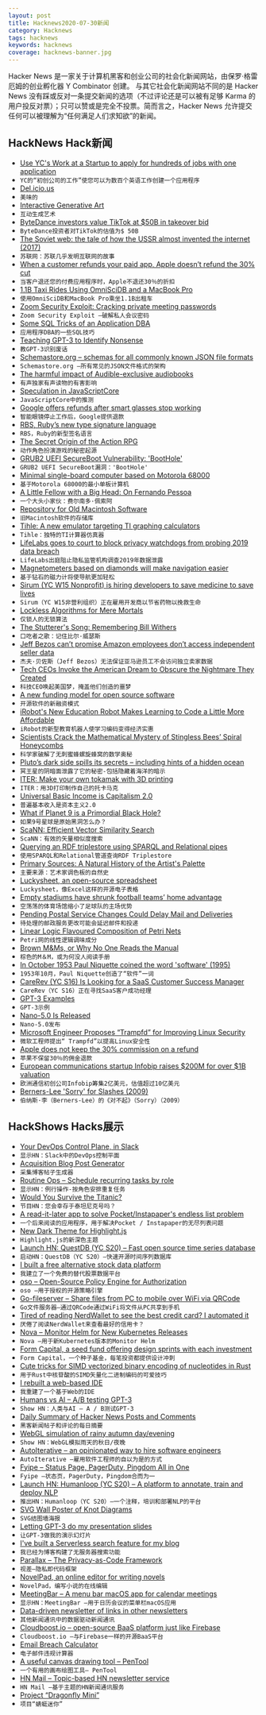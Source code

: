 ```yaml
---
layout: post
title: Hacknews2020-07-30新闻
category: Hacknews
tags: hacknews
keywords: hacknews
coverage: hacknews-banner.jpg
---
```


Hacker News 是一家关于计算机黑客和创业公司的社会化新闻网站，由保罗·格雷厄姆的创业孵化器 Y Combinator 创建。
与其它社会化新闻网站不同的是 Hacker News 没有踩或反对一条提交新闻的选项（不过评论还是可以被有足够 Karma 的用户投反对票）；只可以赞或是完全不投票。简而言之，Hacker News 允许提交任何可以被理解为“任何满足人们求知欲”的新闻。

## HackNews Hack新闻


- [Use YC's Work at a Startup to apply for hundreds of jobs with one application](https://www.workatastartup.com/?utm_source=hn_jobs)
- `YC的“初创公司的工作”使您可以为数百个英语工作创建一个应用程序`
- [Del.icio.us](http://del.icio.us/)
- `美味的`
- [Interactive Generative Art](http://weavesilk.com/?ika/)
- `互动生成艺术`
- [ByteDance investors value TikTok at $50B in takeover bid](https://www.reuters.com/article/us-bytedance-tiktok-exclusive/exclusive-bytedance-investors-value-tiktok-at-50-billion-in-takeover-bid-sources-idUSKCN24U1M9)
- `ByteDance投资者对TikTok的估值为$ 50B`
- [The Soviet web: the tale of how the USSR almost invented the internet (2017)](https://www.calvertjournal.com/articles/show/7605/soviet-internet-cybernetics-viktor-glushkov)
- `苏联网：苏联几乎发明互联网的故事`
- [When a customer refunds your paid app, Apple doesn’t refund the 30% cut](https://twitter.com/twolivesleft/status/1288344977169235968)
- `当客户退还您的付费应用程序时，Apple不退还30％的折扣`
- [1.1B Taxi Rides Using OmniSciDB and a MacBook Pro](https://tech.marksblogg.com/omnisci-macos-macbookpro-mbp.html)
- `使用OmniSciDB和MacBook Pro乘坐1.1B出租车`
- [Zoom Security Exploit: Cracking private meeting passwords](https://www.tomanthony.co.uk/blog/zoom-security-exploit-crack-private-meeting-passwords/)
- `Zoom Security Exploit –破解私人会议密码`
- [Some SQL Tricks of an Application DBA](https://hakibenita.com/sql-tricks-application-dba)
- `应用程序DBA的一些SQL技巧`
- [Teaching GPT-3 to Identify Nonsense](https://arr.am/2020/07/25/gpt-3-uncertainty-prompts/)
- `教GPT-3识别废话`
- [Schemastore.org – schemas for all commonly known JSON file formats](https://www.schemastore.org/json/)
- `Schemastore.org –所有常见的JSON文件格式的架构`
- [The harmful impact of Audible-exclusive audiobooks](https://blog.libro.fm/the-harmful-impact-of-audible-exclusive-audiobooks/)
- `有声独家有声读物的有害影响`
- [Speculation in JavaScriptCore](https://webkit.org/blog/10308/speculation-in-javascriptcore/)
- `JavaScriptCore中的推测`
- [Google offers refunds after smart glasses stop working](https://www.bbc.co.uk/news/technology-53581762)
- `智能眼镜停止工作后，Google提供退款`
- [RBS, Ruby’s new type signature language](https://developer.squareup.com/blog/the-state-of-ruby-3-typing)
- `RBS，Ruby的新型签名语言`
- [The Secret Origin of the Action RPG](https://medium.com/@obskyr/the-secret-origin-of-the-action-rpg-254a180079dd)
- `动作角色扮演游戏的秘密起源`
- [GRUB2 UEFI SecureBoot Vulnerability: 'BootHole'](https://www.debian.org/security/2020-GRUB-UEFI-SecureBoot/)
- `GRUB2 UEFI SecureBoot漏洞：'BootHole'`
- [Minimal single-board computer based on Motorola 68000](https://github.com/74hc595/68k-nano)
- `基于Motorola 68000的最小单板计算机`
- [A Little Fellow with a Big Head: On Fernando Pessoa](https://www.theparisreview.org/blog/2020/07/27/a-little-fellow-with-a-big-head/)
- `一个大头小家伙：费尔南多·佩索阿`
- [Repository for Old Macintosh Software](https://www.macintoshrepository.org/)
- `旧Macintosh软件的存储库`
- [Tihle: A new emulator targeting TI graphing calculators](https://www.taricorp.net/2020/introducing-tihle/)
- `Tihle：独特的TI计算器仿真器`
- [LifeLabs goes to court to block privacy watchdogs from probing 2019 data breach](https://www.cbc.ca/news/business/lifelabs-data-breach-1.5667618)
- `LifeLabs出庭阻止隐私监管机构调查2019年数据泄露`
- [Magnetometers based on diamonds will make navigation easier](https://www.economist.com/science-and-technology/2020/07/18/magnetometers-based-on-diamonds-will-make-navigation-easier)
- `基于钻石的磁力计将使导航更加轻松`
- [Sirum (YC W15 Nonprofit) is hiring developers to save medicine to save lives](https://sirum.breezy.hr/)
- `Sirum（YC W15非营利组织）正在雇用开发商以节省药物以挽救生命`
- [Lockless Algorithms for Mere Mortals](https://lwn.net/SubscriberLink/827180/a1c1305686bfea67/)
- `仅锁人的无锁算法`
- [The Stutterer's Song: Remembering Bill Withers](https://thepointmag.com/criticism/the-stutterers-song-bill-withers/)
- `口吃者之歌：记住比尔·威瑟斯`
- [Jeff Bezos can’t promise Amazon employees don’t access independent seller data](https://www.theverge.com/2020/7/29/21347083/jeff-bezos-amazon-tech-antitrust-hearing-jayapal-questioning)
- `杰夫·贝佐斯（Jeff Bezos）无法保证亚马逊员工不会访问独立卖家数据`
- [Tech CEOs Invoke the American Dream to Obscure the Nightmare They Created](https://www.vice.com/en_us/article/jgxbkg/tech-ceos-invoke-the-american-dream-to-obscure-the-nightmare-they-created)
- `科技CEO唤起美国梦，掩盖他们创造的噩梦`
- [A new funding model for open source software](https://vriad.com/essays/a-modest-proposal-for-oss-sustainability)
- `开源软件的新融资模式`
- [iRobot's New Education Robot Makes Learning to Code a Little More Affordable](https://spectrum.ieee.org/automaton/robotics/home-robots/irobot-new-education-robot-root)
- `iRobot的新型教育机器人使学习编码变得经济实惠`
- [Scientists Crack the Mathematical Mystery of Stingless Bees’ Spiral Honeycombs](https://www.smithsonianmag.com/smart-news/stingless-bees-build-spiral-honeycombs-grow-crystals-180975405/)
- `科学家破解了无刺蜜蜂螺旋蜂窝的数学奥秘`
- [Pluto’s dark side spills its secrets – including hints of a hidden ocean](https://www.nature.com/immersive/d41586-020-02082-1/index.html)
- `冥王星的阴暗面泄露了它的秘密-包括隐藏着海洋的暗示`
- [ITER: Make your own tokamak with 3D printing](https://www.iter.org/newsline/-/3477)
- `ITER：用3D打印制作自己的托卡马克`
- [Universal Basic Income is Capitalism 2.0](https://timjrobinson.com/universal-basic-income-is-capitalism-2-0/)
- `普遍基本收入是资本主义2.0`
- [What if Planet 9 is a Primordial Black Hole?](https://link.aps.org/doi/10.1103/PhysRevLett.125.051103)
- `如果9号星球是原始黑洞怎么办？`
- [ScaNN: Efficient Vector Similarity Search](https://ai.googleblog.com/2020/07/announcing-scann-efficient-vector.html)
- `ScaNN：有效的矢量相似度搜索`
- [Querying an RDF triplestore using SPARQL and Relational pipes](https://relational-pipes.globalcode.info/v_0/examples-rdf-sparql.xhtml)
- `使用SPARQL和Relational管道查询RDF Triplestore`
- [Primary Sources: A Natural History of the Artist's Palette](https://publicdomainreview.org/essay/primary-sources)
- `主要来源：艺术家调色板的自然史`
- [Luckysheet, an open-source spreadsheet](https://github.com/mengshukeji/Luckysheet)
- `Luckysheet，像Excel这样的开源电子表格`
- [Empty stadiums have shrunk football teams’ home advantage](https://www.economist.com/graphic-detail/2020/07/25/empty-stadiums-have-shrunk-football-teams-home-advantage)
- `空荡荡的体育场馆缩小了足球队的主场优势`
- [Pending Postal Service Changes Could Delay Mail and Deliveries](https://www.npr.org/2020/07/29/894799516/pending-postal-service-changes-could-delay-mail-and-deliveries-advocates-warn)
- `待处理的邮政服务更改可能会延迟邮件和投递`
- [Linear Logic Flavoured Composition of Petri Nets](https://golem.ph.utexas.edu/category/2020/07/linear_logic_flavoured_composi.html)
- `Petri网的线性逻辑调味成分`
- [Brown M&Ms, or Why No One Reads the Manual](https://blog.nuclino.com/brown-m-ms-or-why-no-one-s-reading-the-manual)
- `棕色的M＆M，或为何没人阅读手册`
- [In October 1953 Paul Niquette coined the word 'software' (1995)](http://www.niquette.com/books/softword/part0.htm)
- `1953年10月，Paul Niquette创造了“软件”一词`
- [CareRev (YC S16) Is Looking for a SaaS Customer Success Manager](https://grnh.se/1f9e98db3us)
- `CareRev（YC S16）正在寻找SaaS客户成功经理`
- [GPT-3 Examples](https://gpt3examples.com/)
- `GPT-3示例`
- [Nano-5.0 Is Released](https://lists.gnu.org/archive/html/info-gnu/2020-07/msg00010.html)
- `Nano-5.0发布`
- [Microsoft Engineer Proposes “Trampfd” for Improving Linux Security](https://www.phoronix.com/scan.php?page=news_item&px=Microsoft-TRAMPFD-Linux)
- `微软工程师提出“ Trampfd”以提高Linux安全性`
- [Apple does not keep the 30% commission on a refund](https://twitter.com/twolivesleft/status/1288625617873694721)
- `苹果不保留30％的佣金退款`
- [European communications startup Infobip raises $200M for over $1B valuation](https://www.reuters.com/article/us-infobip-fundraising-exclusive/exclusive-european-software-startup-infobip-raises-over-200-million-in-series-a-funding-sources-idUSKCN24V05E)
- `欧洲通信初创公司Infobip筹集2亿美元，估值超过10亿美元`
- [Berners-Lee 'Sorry' for Slashes (2009)](http://news.bbc.co.uk/2/hi/technology/8306631.stm)
- `伯纳斯·李（Berners-Lee）的《对不起》（Sorry）（2009）`


## HackShows Hacks展示

- [ Your DevOps Control Plane, in Slack](https://cto.ai/blog/slack-control-plane-for-devops-workflows/)
- `显示HN：Slack中的DevOps控制平面`
- [ Acquisition Blog Post Generator](https://thisstartupacquisitionannouncementdoesnotexist.ajnisbet.com/)
- `采集博客帖子生成器`
- [ Routine Ops – Schedule recurring tasks by role](https://routineops.com)
- `显示HN：例行操作-按角色安排重复任务`
- [ Would You Survive the Titanic?](https://www.gradio.app/hub/hub-titanic)
- `节目HN：您会幸存于泰坦尼克号吗？`
- [ A read-it-later app to solve Pocket/Instapaper's endless list problem](https://dayreads.com)
- `一个后来阅读的应用程序，用于解决Pocket / Instapaper的无尽列表问题`
- [ New Dark Theme for Highlight.js](https://github.com/tonyaldon/discreet-theme)
- `Highlight.js的新深色主题`
- [Launch HN: QuestDB (YC S20) – Fast open source time series database](item?id=23975807)
- `启动HN：QuestDB（YC S20）–快速开源时间序列数据库`
- [ I built a free alternative stock data platform](https://www.quiverquant.com/dashboard/)
- `我建立了一个免费的替代股票数据平台`
- [ oso – Open-Source Policy Engine for Authorization](https://www.osohq.com/)
- `oso –用于授权的开源策略引擎`
- [ Go-fileserver – Share files from PC to mobile over WiFi via QRCode](https://github.com/prdpx7/go-fileserver)
- `Go文件服务器–通过QRCode通过WiFi将文件从PC共享到手机`
- [ Tired of reading NerdWallet to see the best credit card? I automated it](https://savewithtrove.com/)
- `厌倦了阅读NerdWallet来查看最好的信用卡？`
- [ Nova – Monitor Helm for New Kubernetes Releases](https://github.com/FairwindsOps/nova/)
- `Nova –用于新Kubernetes版本的Monitor Helm`
- [ Form Capital, a seed fund offering design sprints with each investment](http://formcapital.com)
- `Form Capital，一个种子基金，每笔投资都提供设计冲刺`
- [ Cute tricks for SIMD vectorized binary encoding of nucleotides in Rust](https://github.com/Daniel-Liu-c0deb0t/cute-nucleotides)
- `用于Rust中核苷酸的SIMD矢量化二进制编码的可爱技巧`
- [ I rebuilt a web-based IDE](https://www.atheos.io/)
- `我重建了一个基于Web的IDE`
- [ Humans vs AI – A/B testing GPT-3](https://vwo.com/ab-testing-openai-gpt-3/)
- `Show HN：人类与AI – A / B测试GPT-3`
- [ Daily Summary of Hacker News Posts and Comments](https://gunargessner.com/hn)
- `黑客新闻帖子和评论的每日摘要`
- [ WebGL simulation of rainy autumn day/evening](https://pluvoir.netlify.app/index.html)
- `Show HN：WebGL模拟雨天的秋日/夜晚`
- [ AutoIterative – an opinionated way to hire software engineers](https://autoiterative.com)
- `AutoIterative –雇用软件工程师的自以为是的方式`
- [ Fyipe – Status Page, PagerDuty, Pingdom All in One](https://fyipe.com/)
- `Fyipe –状态页，PagerDuty，Pingdom合而为一`
- [Launch HN: Humanloop (YC S20) – A platform to annotate, train and deploy NLP](item?id=23987353)
- `推出HN：Humanloop（YC S20）–一个注释，培训和部署NLP的平台`
- [ SVG Wall Poster of Knot Diagrams](https://prideout.net/blog/svg_knots/)
- `SVG结图墙海报`
- [ Letting GPT-3 do my presentation slides](https://twitter.com/nutanc/status/1288517555754110977)
- `让GPT-3做我的演示幻灯片`
- [ I've built a Serverless search feature for my blog](https://www.morling.dev/blog/how-i-built-a-serverless-search-for-my-blog/)
- `我已经为博客构建了无服务器搜索功能`
- [ Parallax – The Privacy-as-Code Framework](https://github.com/openquery-io/parallax)
- `视差–隐私即代码框架`
- [ NovelPad, an online editor for writing novels](https://novelpad.co)
- `NovelPad，编写小说的在线编辑`
- [ MeetingBar – A menu bar macOS app for calendar meetings](https://github.com/leits/MeetingBar)
- `显示HN：MeetingBar –用于日历会议的菜单栏macOS应用`
- [ Data-driven newsletter of links in other newsletters](https://tinyletter.com/codenberg)
- `其他新闻通讯中的数据驱动新闻通讯`
- [ Cloudboost.io – open-source BaaS platform just like Firebase](https://cloudboost.io)
- `Cloudboost.io –与Firebase一样的开源BaaS平台`
- [ Email Breach Calculator](https://breachcalculator.metomic.io/)
- `电子邮件违规计算器`
- [ A useful canvas drawing tool – PenTool](https://github.com/mengshukeji/PenTool)
- `一个有用的画布绘图工具– PenTool`
- [ HN Mail – Topic-based HN newsletter service](https://hnmail.io/)
- `HN Mail –基于主题的HN新闻通讯服务`
- [ Project “Dragonfly Mini”](https://blog.stratiteq.com/dragonfly-mini-2000km-mission)
- `项目“蜻蜓迷你”`

